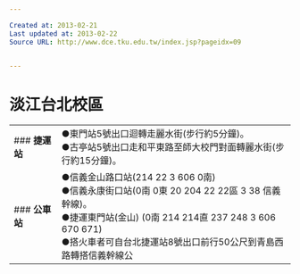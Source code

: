 ```yaml
---

Created at: 2013-02-21
Last updated at: 2013-02-22
Source URL: http://www.dce.tku.edu.tw/index.jsp?pageidx=09


---
```


# 淡江台北校區


|     |     |
| --- | --- |
| ### **捷運站** | ●東門站5號出口迴轉走麗水街(步行約5分鐘)。<br>●古亭站5號出口走和平東路至師大校門對面轉麗水街(步行約15分鐘)。 |
| ### **公車站** | ●信義金山路口站(214 22 3 606 0南)<br>●信義永康街口站(0南 0東 20 204 22 22區 3 38 信義幹線)。<br>●捷運東門站(金山) (0南 214 214直 237 248 3 606 670 671)<br>●搭火車者可自台北捷運站8號出口前行50公尺到青島西路轉搭信義幹線公 |

